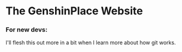 <h1>The GenshinPlace Website</h1>

<h3>For new devs:</h3>
I'll flesh this out more in a bit when I learn more about how git works.